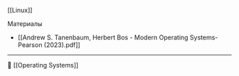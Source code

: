 [[Linux]]

Материалы
- [[Andrew S. Tanenbaum, Herbert Bos - Modern Operating Systems-Pearson (2023).pdf]]

----
📂 [[Operating Systems]]
